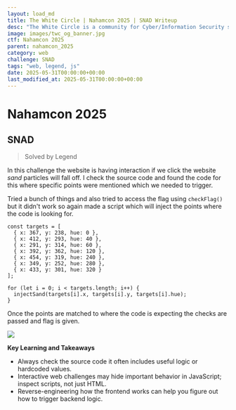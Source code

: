 ```yaml
---
layout: load_md
title: The White Circle | Nahamcon 2025 | SNAD Writeup
desc: "The White Circle is a community for Cyber/Information Security students, enthusiasts and professionals. You can discuss anything related to Security, share your knowledge with others, get help when you need it and proceed further in your journey with amazing people from all over the world."
image: images/twc_og_banner.jpg
ctf: Nahamcon 2025
parent: nahamcon_2025
category: web
challenge: SNAD
tags: "web, legend, js"
date: 2025-05-31T00:00:00+00:00
last_modified_at: 2025-05-31T00:00:00+00:00
---
```


<h1 class="heading card-title white-text">Nahamcon 2025</h1>

## SNAD
> Solved by Legend

In this challenge the website is having interaction if we click the website *sand* particles will fall off.
I check the source code and found the code for this where specific points were mentioned which we needed to trigger.

Tried a bunch of things and also tried to access the flag using `checkFlag()` but it didn't work so again made a script which will inject the points where the code is looking for.


    const targets = [
      { x: 367, y: 238, hue: 0 },
      { x: 412, y: 293, hue: 40 },
      { x: 291, y: 314, hue: 60 },
      { x: 392, y: 362, hue: 120 },
      { x: 454, y: 319, hue: 240 },
      { x: 349, y: 252, hue: 280 },
      { x: 433, y: 301, hue: 320 }
    ];
    
    for (let i = 0; i < targets.length; i++) {
      injectSand(targets[i].x, targets[i].y, targets[i].hue);
    }

Once the points are matched to where the code is expecting the checks are passed and flag is given.

![](https://i.imgur.com/KLnhP7m.png)


**Key Learning and Takeaways**

- Always check the source code it often includes useful logic or hardcoded values.
- Interactive web challenges may hide important behavior in JavaScript; inspect scripts, not just HTML.
- Reverse-engineering how the frontend works can help you figure out how to trigger backend logic.

